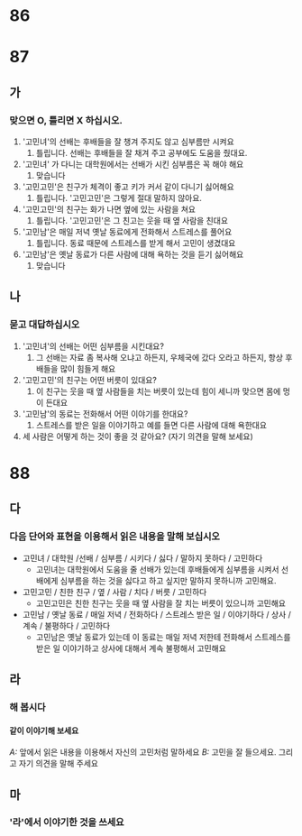 # 86
# 87
## 가
### 맞으면 O, 틀리면 X 하십시오.
1. '고민녀'의 선배는 후배들을 잘 챙겨 주지도 않고 심부름만 시켜요
	1. 틀립니다. 선배는 후배들을 잘 채겨 주고 공부에도 도움을 줬대요.
2. '고민녀' 가 다니는 대학원에서는 선배가 시킨 심부름은 꼭 해야 해요
	1. 맞습니다
3. '고민고민'은 친구가 체격이 좋고 키가 커서 같이 다니기 싫어해요
	1. 틀립니다. '고민고민'은 그렇게 절대 말하지 않아요. 
4. '고민고민'의 친구는 화가 나면 옆에 있는 사람을 쳐요
	1. 틀립니다. '고민고민'은 그 친고는 웃을 때 옆 사람을 친대요
5. '고민남'은 매일 저녁 옛날 동료에게 전화해서 스트레스를 풀어요
	1. 틀립니다. 동료 때문에 스트레스를 받게 해서 고민이 생겼대요
6. '고민남'은 옛날 동료가 다른 사람에 대해 욕하는 것을 듣기 싫어해요
	1. 맞습니다
## 나
### 묻고 대답하십시오
1. '고민녀'의 선배는 어떤 심부름을 시킨대요?
	1. 그 선배는 자료 좀 복사해 오냐고 하든지, 우체국에 갔다 오라고 하든지, 항상 후배들을 많이 힘들게 해요
2. '고민고민'의 친구는 어떤 버릇이 있대요?
	1. 이 친구는 웃을 때 옆 사람들을 치는 버릇이 있는데 힘이 세니까 맞으면 몸에 멍이 든대요
3. '고민남'의 동료는 전화해서 어떤 이야기를 한대요?
	1. 스트레스를 받은 일을 이야기하고 예를 들면 다른 사람에 대해 욕한대요
4. 세 사람은 어떻게 하는 것이 좋을 것 같아요? (자기 의견을 말해 보세요)
# 88
## 다
### 다음 단어와 표현을 이용해서 읽은 내용을 말해 보십시오
* 고민녀 / 대학원 /선배 / 심부름 / 시키다 / 싫다 / 말하지 못하다 / 고민하다
	* 고민녀는 대학원에서 도움을 줄 선배가 있는데 후배들에게 심부름을 시켜서 선배에게 심부름을 하는 것을 싫다고 하고 싶지만 말하지 못하니까 고민해요.
* 고민고민 / 친한 친구 / 옆 / 사람 / 치다 / 버릇 / 고민하다
	* 고민고민은 친한 친구는 웃을 때 옆 사람을 잘 치는 버릇이 있으니까 고민해요
* 고민남 / 옛날 동료 / 매일 저녁 / 전화하다 / 스트레스 받은 일 / 이야기하다 / 상사 / 계속 / 불평하다 / 고민하다
	* 고민남은 옛날 동료가 있는데 이 동료는 매일 저녁 저한테 전화해서 스트레스를 받은 일 이야기하고 상사에 대해서 계속 불평해서 고민해요
## 라
### 해 봅시다
#### 같이 이야기해 보세요
*A:* 앞에서 읽은 내용을 이용해서 자신의 고민처럼 말하세요
*B:* 고민을 잘 들으세요. 그리고 자기 의견을 말해 주세요
## 마
### '라'에서 이야기한 것을 쓰세요